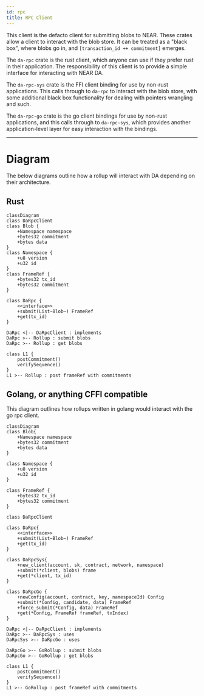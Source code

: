 ```yaml
---
id: rpc
title: RPC Client
---
```


This client is the defacto client for submitting blobs to NEAR.
These crates allow a client to interact with the blob store.
It can be treated as a "black box", where blobs go in, and `[transaction_id ++ commitment]` emerges.

The `da-rpc` crate is the rust client, which anyone can use if they prefer rust in their application.
The responsibility of this client is to provide a simple interface for interacting with NEAR DA.

The `da-rpc-sys` crate is the FFI client binding for use by non-rust applications. This calls through to `da-rpc` to interact with the blob store, with some additional black box functionality for dealing with pointers wrangling and such.

The `da-rpc-go` crate is the go client bindings for use by non-rust applications, and this calls through to `da-rpc-sys`, which provides another application-level layer for easy interaction with the bindings.

***

# Diagram

The below diagrams outline how a rollup will interact with DA depending on their architecture.

## Rust

```mermaid
classDiagram 
class DaRpcClient
class Blob {
    +Namespace namespace
    +bytes32 commitment
    +bytes data
}
class Namespace {
    +u8 version
    +u32 id
}
class FrameRef {
    +bytes32 tx_id
    +bytes32 commitment
}

class DaRpc {
    <<interface>>
    +submit(List~Blob~) FrameRef
    +get(tx_id)
}

DaRpc <|-- DaRpcClient : implements
DaRpc >-- Rollup : submit blobs
DaRpc >-- Rollup : get blobs

class L1 {
    postCommitment()
    verifySequence()
}
L1 >-- Rollup : post frameRef with commitments
```

## Golang, or anything CFFI compatible

This diagram outlines how rollups written in golang would interact with the go rpc client.

```mermaid
classDiagram 
class Blob{
    +Namespace namespace
    +bytes32 commitment
    +bytes data
}

class Namespace {
    +u8 version
    +u32 id
}

class FrameRef {
    +bytes32 tx_id
    +bytes32 commitment
}

class DaRpcClient

class DaRpc{
    <<interface>>
    +submit(List~Blob~) FrameRef
    +get(tx_id)
}

class DaRpcSys{
    +new_client(account, sk, contract, network, namespace)
    +submit(*client, blobs) frame
    +get(*client, tx_id)
}

class DaRpcGo {
    +newConfig(account, contract, key, namespaceId) Config
    +submit(*Config, candidate, data) FrameRef
    +force_submit(*Config, data) FrameRef
    +get(*Config, FrameRef frameRef, txIndex)
}

DaRpc <|-- DaRpcClient : implements
DaRpc >-- DaRpcSys : uses
DaRpcSys >-- DaRpcGo : uses

DaRpcGo >-- GoRollup : submit blobs
DaRpcGo >-- GoRollup : get blobs

class L1 {
    postCommitment()
    verifySequence()
}
L1 >-- GoRollup : post frameRef with commitments
```
